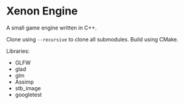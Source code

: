 # Xenon Engine
A small game engine written in C++.

Clone using `--recursive` to clone all submodules. Build using CMake.

Libraries:
- GLFW
- glad
- glm
- Assimp
- stb_image
- googletest
